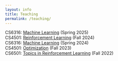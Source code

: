 ```yaml
---
layout: info
title: Teaching 
permalink: /teaching/
---
```


CS6316: [Machine Learning](/teaching/cs6316_spring_25/index) (Spring 2025)  
CS4501: [Reinforcement Learning](/teaching/cs4501_fall_24/index) (Fall 2024)  
CS6316: [Machine Learning](/teaching/cs6316_spring_24/index) (Spring 2024)  
CS4501: [Optimization](/teaching/cs4501_fall_23/index) (Fall 2023)  
CS6501: [Topics in Reinforcement Learning](/teaching/cs6501_fall_22/index) (Fall 2022)
